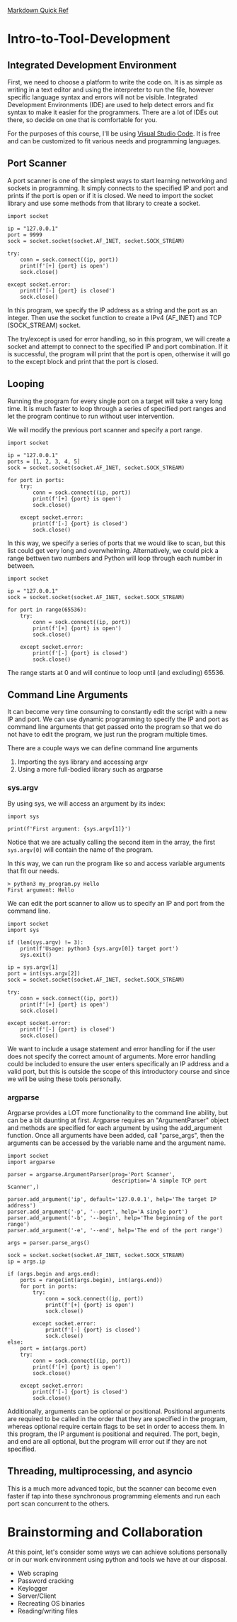 [Markdown Quick Ref](https://wordpress.com/support/markdown-quick-reference/)

# Intro-to-Tool-Development

## Integrated Development Environment

First, we need to choose a platform to write the code on.  It is as simple as writing in a text editor and using the interpreter to run the file, however specific language syntax and errors will not be visible.  Integrated Development Environments (IDE) are used to help detect errors and fix syntax to make it easier for the programmers.  There are a lot of IDEs out there, so decide on one that is comfortable for you.

For the purposes of this course, I'll be using [Visual Studio Code](https://code.visualstudio.com/).  It is free and can be customized to fit various needs and programming languages.

## Port Scanner

A port scanner is one of the simplest ways to start learning networking and sockets in programming.  It simply connects to the specified IP and port and prints if the port is open or if it is closed.  We need to import the socket library and use some methods from that library to create a socket.

```
import socket

ip = "127.0.0.1"
port = 9999
sock = socket.socket(socket.AF_INET, socket.SOCK_STREAM)

try:
    conn = sock.connect((ip, port))
    print(f'[+] {port} is open')
    sock.close()

except socket.error:
    print(f'[-] {port} is closed')
    sock.close()
```

In this program, we specify the IP address as a string and the port as an integer.  Then use the socket function to create a IPv4 (AF_INET) and TCP (SOCK_STREAM) socket.

The try/except is used for error handling, so in this program, we will create a socket and attempt to connect to the specified IP and port combination.  If it is successful, the program will print that the port is open, otherwise it will go to the except block and print that the port is closed.

## Looping

Running the program for every single port on a target will take a very long time.  It is much faster to loop through a series of specified port ranges and let the program continue to run without user intervention.

We will modify the previous port scanner and specify a port range.

```
import socket

ip = "127.0.0.1"
ports = [1, 2, 3, 4, 5]
sock = socket.socket(socket.AF_INET, socket.SOCK_STREAM)

for port in ports:
    try:
        conn = sock.connect((ip, port))
        print(f'[+] {port} is open')
        sock.close()

    except socket.error:
        print(f'[-] {port} is closed')
        sock.close()
```

In this way, we specify a series of ports that we would like to scan, but this list could get very long and overwhelming.  Alternatively, we could pick a range bettwen two numbers and Python will loop through each number in between.

```
import socket

ip = "127.0.0.1"
sock = socket.socket(socket.AF_INET, socket.SOCK_STREAM)

for port in range(65536):
    try:
        conn = sock.connect((ip, port))
        print(f'[+] {port} is open')
        sock.close()

    except socket.error:
        print(f'[-] {port} is closed')
        sock.close()
```

The range starts at 0 and will continue to loop until (and excluding) 65536.

## Command Line Arguments

It can become very time consuming to constantly edit the script with a new IP and port.  We can use dynamic programming to specify the IP and port as command line arguments that get passed onto the program so that we do not have to edit the program, we just run the program multiple times.

There are a couple ways we can define command line arguments
1. Importing the sys library and accessing argv
2. Using a more full-bodied library such as argparse

### sys.argv

By using sys, we will access an argument by its index:
```
import sys

print(f'First argument: {sys.argv[1]}')
```
Notice that we are actually calling the second item in the array, the first `sys.argv[0]` will contain the name of the program.

In this way, we can run the program like so and access variable arguments that fit our needs.
```
> python3 my_program.py Hello
First argument: Hello
```

We can edit the port scanner to allow us to specify an IP and port from the command line.

```
import socket
import sys

if (len(sys.argv) != 3):
    print(f'Usage: python3 {sys.argv[0]} target port')
    sys.exit()

ip = sys.argv[1]
port = int(sys.argv[2])
sock = socket.socket(socket.AF_INET, socket.SOCK_STREAM)

try:
    conn = sock.connect((ip, port))
    print(f'[+] {port} is open')
    sock.close()

except socket.error:
    print(f'[-] {port} is closed')
    sock.close()
```

We want to include a usage statement and error handling for if the user does not specify the correct amount of arguments.  More error handling could be included to ensure the user enters specifically an IP address and a valid port, but this is outside the scope of this introductory course and since we will be using these tools personally.

### argparse

Argparse provides a LOT more functionality to the command line ability, but can be a bit daunting at first.  Argparse requires an "ArgumentParser" object and methods are specified for each argument by using the add_argument function.  Once all arguments have been added, call "parse_args", then the arguments can be accessed by the variable name and the argument name.

```
import socket
import argparse

parser = argparse.ArgumentParser(prog='Port Scanner',
                                 description='A simple TCP port Scanner',)

parser.add_argument('ip', default='127.0.0.1', help='The target IP address')
parser.add_argument('-p', '--port', help='A single port')
parser.add_argument('-b', '--begin', help='The beginning of the port range')
parser.add_argument('-e', '--end', help='The end of the port range')

args = parser.parse_args()

sock = socket.socket(socket.AF_INET, socket.SOCK_STREAM)
ip = args.ip

if (args.begin and args.end):
    ports = range(int(args.begin), int(args.end))
    for port in ports:
        try:
            conn = sock.connect((ip, port))
            print(f'[+] {port} is open')
            sock.close()

        except socket.error:
            print(f'[-] {port} is closed')
            sock.close()
else:
    port = int(args.port)
    try:
        conn = sock.connect((ip, port))
        print(f'[+] {port} is open')
        sock.close()

    except socket.error:
        print(f'[-] {port} is closed')
        sock.close()
```

Additionally, arguments can be optional or positional.  Positional arguments are required to be called in the order that they are specified in the program, whereas optional require certain flags to be set in order to access them.  In this program, the IP argument is positional and required.  The port, begin, and end are all optional, but the program will error out if they are not specified.

## Threading, multiprocessing, and asyncio

This is a much more advanced topic, but the scanner can become even faster if tap into these synchronous programming elements and run each port scan concurrent to the others.

# Brainstorming and Collaboration

At this point, let's consider some ways we can achieve solutions personally or in our work environment using python and tools we have at our disposal.

* Web scraping
* Password cracking
* Keylogger
* Server/Client
* Recreating OS binaries
* Reading/writing files
